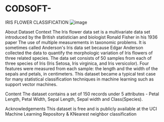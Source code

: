 # CODSOFT-
IRIS FLOWER CLASSIFICATION
![image](https://github.com/user-attachments/assets/b1199f50-217a-4273-bec7-1e35a06d2439)


About Dataset
Context
The Iris flower data set is a multivariate data set introduced by the British statistician and biologist Ronald Fisher in his 1936 paper The use of multiple measurements in taxonomic problems. It is sometimes called Anderson's Iris data set because Edgar Anderson collected the data to quantify the morphologic variation of Iris flowers of three related species. The data set consists of 50 samples from each of three species of Iris (Iris Setosa, Iris virginica, and Iris versicolor). Four features were measured from each sample: the length and the width of the sepals and petals, in centimeters.
This dataset became a typical test case for many statistical classification techniques in machine learning such as support vector machines.

Content
The dataset contains a set of 150 records under 5 attributes - Petal Length, Petal Width, Sepal Length, Sepal width and Class(Species).

Acknowledgements
This dataset is free and is publicly available at the UCI Machine Learning Repository & KNearest neighbor classification
